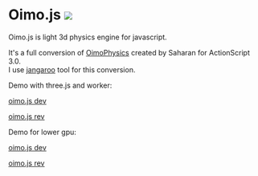 Oimo.js <img src="http://lo-th.github.io/Oimo.js/images/logo48.png"/>
=========

Oimo.js is light 3d physics engine for javascript.

It's a full conversion of [OimoPhysics](https://github.com/saharan/OimoPhysics) created by Saharan for ActionScript 3.0.<br>
I use [jangaroo](http://www.jangaroo.net/home/) tool for this conversion.


Demo with three.js and worker:

[oimo.js dev](http://lo-th.github.io/Oimo.js/index.html)

[oimo.js rev](http://lo-th.github.io/Oimo.js/index_rev.html)

Demo for lower gpu:

[oimo.js dev](http://lo-th.github.io/Oimo.js/index_low.html)

[oimo.js rev](http://lo-th.github.io/Oimo.js/index_rev_low.html)

